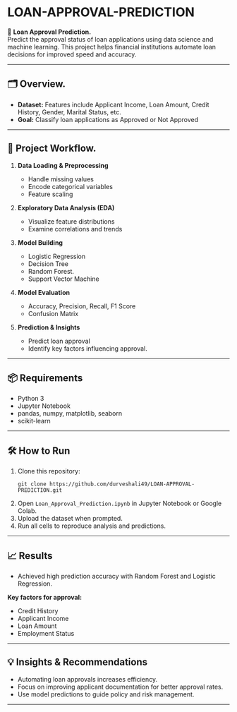 # LOAN-APPROVAL-PREDICTION

🏦 **Loan Approval Prediction.**  
Predict the approval status of loan applications using data science and machine learning. This project helps financial institutions automate loan decisions for improved speed and accuracy.

---

## 🗂️ Overview.

- **Dataset:** Features include Applicant Income, Loan Amount, Credit History, Gender, Marital Status, etc.
- **Goal:** Classify loan applications as Approved or Not Approved

---

## 🚀 Project Workflow.

1. **Data Loading & Preprocessing**
   - Handle missing values
   - Encode categorical variables
   - Feature scaling

2. **Exploratory Data Analysis (EDA)**
   - Visualize feature distributions
   - Examine correlations and trends

3. **Model Building**
   - Logistic Regression
   - Decision Tree
   - Random Forest.
   - Support Vector Machine

4. **Model Evaluation**
   - Accuracy, Precision, Recall, F1 Score
   - Confusion Matrix

5. **Prediction & Insights**
   - Predict loan approval
   - Identify key factors influencing approval.

---

## 📦 Requirements

- Python 3
- Jupyter Notebook
- pandas, numpy, matplotlib, seaborn
- scikit-learn

---

## 🛠️ How to Run

1. Clone this repository:
   ```
   git clone https://github.com/durveshali49/LOAN-APPROVAL-PREDICTION.git
   ```
2. Open `Loan_Approval_Prediction.ipynb` in Jupyter Notebook or Google Colab.
3. Upload the dataset when prompted.
4. Run all cells to reproduce analysis and predictions.

---

## 📈 Results

- Achieved high prediction accuracy with Random Forest and Logistic Regression.

**Key factors for approval:**
- Credit History
- Applicant Income
- Loan Amount
- Employment Status

---

## 💡 Insights & Recommendations

- Automating loan approvals increases efficiency.
- Focus on improving applicant documentation for better approval rates.
- Use model predictions to guide policy and risk management.

---
